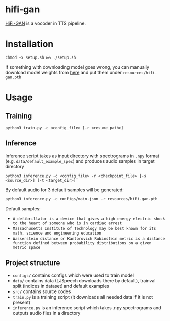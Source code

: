 # hifi-gan
 [HiFi-GAN](https://arxiv.org/pdf/2010.05646.pdf) is a vocoder in TTS pipeline. 

# Installation
```shell
chmod +x setup.sh && ./setup.sh
```

If something with downloading model goes wrong, you can manually download model weights from [here](https://drive.google.com/file/d/1-h8A3AtB2Z_IQbmv2mROC3z4xew_Kehw/view?usp=sharing)
and put them under `resources/hifi-gan.pth`

# Usage
## Training
```shell
python3 train.py -c <config_file> [-r <resume_path>]
```

## Inference
Inference script takes as input directory with spectrograms in `.npy` format (e.g. `data/default_example_spec`)
and produces audio samples in target directory
```shell
python3 inference.py -c <config_file> -r <checkpoint_file> [-s <source_dir>] [-t <target_dir>]
```

By default audio for 3 default samples will be generated:
```shell
python3 inference.py -c configs/main.json -r resources/hifi-gan.pth
```

Default samples:
* `A defibrillator is a device that gives a high energy electric shock to the heart of someone who is in cardiac arrest`
* `Massachusetts Institute of Technology may be best known for its math, science and engineering education`
* `Wasserstein distance or Kantorovich Rubinstein metric is a distance function defined between probability distributions on a given metric space`

## Project structure
* `configs/` contains configs which were used to train model
* `data/` contains data (LJSpeech downloads there by default), trainval split (indices in dataset) and default examples
* `src/` contains source codes
* `train.py` is a training script (it downloads all needed data if it is not present)
* `inference.py` is an inference script which takes .npy spectrograms and outputs audio files in a directory